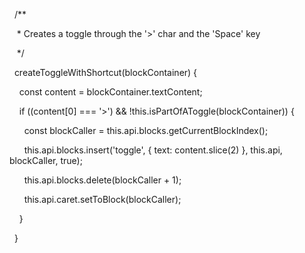   /**

   * Creates a toggle through the '>' char and the 'Space' key

   */

  createToggleWithShortcut(blockContainer) {

    const content = blockContainer.textContent;

  

    if ((content[0] === '>') && !this.isPartOfAToggle(blockContainer)) {

      const blockCaller = this.api.blocks.getCurrentBlockIndex();

  

      this.api.blocks.insert('toggle', { text: content.slice(2) }, this.api, blockCaller, true);

      this.api.blocks.delete(blockCaller + 1);

      this.api.caret.setToBlock(blockCaller);

    }

  }